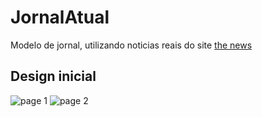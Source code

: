 # JornalAtual
Modelo de jornal, utilizando noticias reais do site [the news](https://thenewscc.beehiiv.com/subscribe?ref=hRzXROYkPX) 

## Design inicial 
![page 1](https://github.com/Ellen172/MC-JornalAtual/assets/53973937/3eee8607-20c9-4e95-a67d-533f2626fc94)
![page 2](https://github.com/Ellen172/MC-JornalAtual/assets/53973937/5ddea310-dd50-4737-ae85-f3410defc848)
